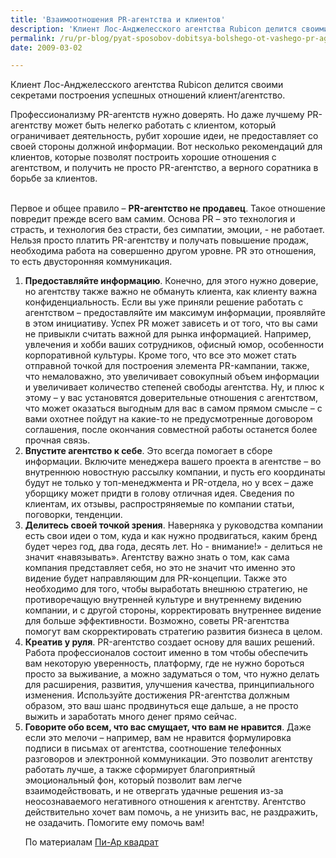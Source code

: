 ```yaml
---
title: 'Взаимоотношения PR-агентства и клиентов'
description: 'Клиент Лос-Анджелесского агентства Rubicon делится своими секретами построения успешных отношений клиент/агентство.'
permalink: /ru/pr-blog/pyat-sposobov-dobitsya-bolshego-ot-vashego-pr-agentstva
date: 2009-03-02

---
```

Клиент Лос-Анджелесского агентства Rubicon делится своими секретами построения успешных отношений клиент/агентство.

Профессионализму PR-агентств нужно доверять. Но даже лучшему PR-агентству может быть нелегко работать с клиентом, который ограничивает деятельность, рубит хорошие идеи,  не предоставляет со своей стороны должной информации. Вот несколько рекомендаций для клиентов, которые позволят построить хорошие отношения с агентством, и получить не просто PR-агентство, а верного соратника в борьбе за клиентов.<br><br>

Первое и общее правило – <strong>PR-агентство не продавец</strong>. Такое отношение повредит прежде всего вам самим. Основа PR – это технология и страсть, и технология без страсти, без симпатии, эмоции, - не работает. Нельзя просто платить PR-агентству и получать повышение продаж, необходима работа на совершенно другом уровне. PR это отношения, то есть двусторонняя коммуникация.

<ol><li><strong>Предоставляйте информацию</strong>. Конечно, для этого нужно доверие, но агентству также важно не обмануть клиента, как клиенту важна конфиденциальность. Если вы уже приняли решение работать с агентством – предоставляйте им максимум информации, проявляйте в этом инициативу. Успех PR может зависеть и от того, что вы сами не привыкли считать важной для рынка информацией. Например, увлечения и хобби ваших сотрудников, офисный юмор, особенности корпоративной культуры. Кроме того, что все это может стать отправной точкой для построения элемента PR-кампании, также, что немаловажно, это увеличивает совокупный объем информации и увеличивает количество степеней свободы агентства. Ну, и плюс к этому – у вас установятся доверительные отношения с агентством, что может оказаться выгодным для вас в самом прямом смысле – с вами охотнее пойдут на какие-то не предусмотренные договором соглашения, после окончания совместной работы останется более прочная связь.</li>
<li><strong>Впустите агентство к себе</strong>. Это всегда помогает в сборе информации. Включите менеджера вашего проекта в агентстве – во внутреннюю новостную рассылку компании, и пусть его координаты будут не только у топ-менеджмента и PR-отдела, но у всех – даже уборщику может придти в голову отличная идея.  Сведения по клиентам, их отзывы, распростряняемые по компании статьи, поговорки, тенденции. </li>
<li><strong>Делитесь своей точкой зрения</strong>. Наверняка у руководства компании есть свои идеи о том, куда и как нужно продвигаться, каким бренд будет через год, два года, десять лет. Но  - внимание!» - делиться не значит «навязывать». Агентству важно знать о том, как сама компания представляет себя, но это не значит что именно это видение будет направляющим для PR-концепции. Также это необходимо для того, чтобы выработать внешнюю стратегию, не противоречащую внутренней культуре и внутреннему видению компании, и с другой стороны, корректировать внутреннее видение для больше эффективности.   Возможно, советы PR-агентства помогут вам скорректировать стратегию развития бизнеса в целом.</li>
<li><strong>Креатив у руля</strong>. PR-агентство создает основу для ваших решений. Работа профессионалов состоит именно в том чтобы обеспечить вам некоторую уверенность, платформу, где не нужно бороться просто за выживание, а можно задуматься о том, что нужно делать для расширения, развития, улучшения качества, принципиального изменения. Используйте достижения PR-агентства должным образом, это ваш шанс продвинуться еще дальше, а не просто выжить и заработать много денег прямо сейчас. </li>
<li><strong>Говорите обо всем, что вас смущает, что вам не нравится</strong>. Даже если это мелочи – например, вам не нравится формулировка подписи в письмах от агентства, соотношение телефонных разговоров и электронной коммуникации. Это позволит агентству работать лучше, а также сформирует благоприятный эмоциональный фон, который позволит вам легче взаимодействовать, и не отвергать удачные решения из-за неосознаваемого негативного отношения к агентству.  Агентство действительно хочет вам помочь, а не унизить вас, не раздражить, не озадачить. Помогите ему помочь вам!</li>

По материалам <a href="http://www.pr-squared.com/index.php/2009/02/5_ways_to_gain_more_value_from">Пи-Ар квадрат</a>

